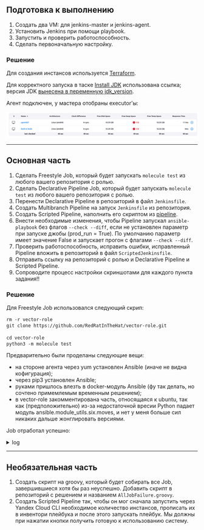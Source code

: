 ## Подготовка к выполнению

1. Создать два VM: для jenkins-master и jenkins-agent.
2. Установить Jenkins при помощи playbook.
3. Запустить и проверить работоспособность.
4. Сделать первоначальную настройку.

### Решение

Для создания инстансов используется [Terraform](terraform/main.tf).

Для корректного запуска в таске [Install JDK](infrastructure/site.yml) использована ссылка; версия JDK [вынесена в переменную jdk_version](infrastructure/inventory/cicd/group_vars/jenkins.yml).

Агент подключен, у мастера отобраны executor'ы:

![alt text](images/1.png)

---

## Основная часть

1. Сделать Freestyle Job, который будет запускать `molecule test` из любого вашего репозитория с ролью.
2. Сделать Declarative Pipeline Job, который будет запускать `molecule test` из любого вашего репозитория с ролью.
3. Перенести Declarative Pipeline в репозиторий в файл `Jenkinsfile`.
4. Создать Multibranch Pipeline на запуск `Jenkinsfile` из репозитория.
5. Создать Scripted Pipeline, наполнить его скриптом из [pipeline](./pipeline).
6. Внести необходимые изменения, чтобы Pipeline запускал `ansible-playbook` без флагов `--check --diff`, если не установлен параметр при запуске джобы (prod_run = True). По умолчанию параметр имеет значение False и запускает прогон с флагами `--check --diff`.
7. Проверить работоспособность, исправить ошибки, исправленный Pipeline вложить в репозиторий в файл `ScriptedJenkinsfile`.
8. Отправить ссылку на репозиторий с ролью и Declarative Pipeline и Scripted Pipeline.
9. Сопроводите процесс настройки скриншотами для каждого пункта задания!!

### Решение

Для Freestyle Job использовался следующий скрип:
```shell
rm -r vector-role
git clone https://github.com/RedRatInTheHat/vector-role.git

cd vector-role
python3 -m molecule test
```

Предварительно были проделаны следующие вещи:
* на стороне агента через yum установлен Ansible (иначе не видна кофигурация);
* через pip3 установлен Ansible;
* руками пришлось влезть в docker-модуль Ansible (фу так делать, но сочтено примемлемым временным решением);
* в vector-role закомментирована часть, относящаяся к ubuntu, так как (предположительно) из-за недостаточной вресии Python падает модуль ansible.module_utils.six.moves, и нет у меня больше сил никаких дальше жонглировать версиями.

Job отработал успешно:

<details>
<summary>log</summary>
<code>
Started by user Jenkins Jenkinsovich
Running as SYSTEM
Building remotely on agent-007 in workspace /opt/jenkins_agent/workspace/test vector
[test vector] $ /bin/sh -xe /tmp/jenkins14467026683115622986.sh
+ rm -r vector-role
+ git clone https://github.com/RedRatInTheHat/vector-role.git
Cloning into 'vector-role'...
+ cd vector-role
+ python3 -m molecule test
/usr/local/lib/python3.6/site-packages/requests/__init__.py:104: RequestsDependencyWarning: urllib3 (1.26.19) or chardet (5.0.0)/charset_normalizer (2.0.12) doesn't match a supported version!
  RequestsDependencyWarning)
[34mINFO    [0m default scenario test matrix: dependency, lint, cleanup, destroy, syntax, create, prepare, converge, idempotence, side_effect, verify, cleanup, destroy
[34mINFO    [0m Performing prerun[33m...[0m
[34mINFO    [0m Set [33mANSIBLE_LIBRARY[0m=[35m/root/.cache/ansible-compat/4865c4/[0m[95mmodules[0m:[35m/root/.ansible/plugins/[0m[95mmodules[0m:[35m/usr/share/ansible/plugins/[0m[95mmodules[0m
[34mINFO    [0m Set [33mANSIBLE_COLLECTIONS_PATHS[0m=[35m/root/.cache/ansible-compat/4865c4/[0m[95mcollections[0m:[35m/root/.ansible/[0m[95mcollections[0m:[35m/usr/share/ansible/[0m[95mcollections[0m
[34mINFO    [0m Set [33mANSIBLE_ROLES_PATH[0m=[35m/root/.cache/ansible-compat/4865c4/[0m[95mroles[0m:[35m/root/.ansible/[0m[95mroles[0m:[35m/usr/share/ansible/[0m[95mroles[0m:[35m/etc/ansible/[0m[95mroles[0m
[34mINFO    [0m Using [35m/root/.ansible/roles/[0m[95mnetology.vector_role[0m symlink to current repository in order to enable Ansible to find the role using its expected full name.
[34mINFO    [0m [2;36mRunning [0m[2;32mdefault[0m[2;36m > [0m[2;32mdependency[0m
[31mWARNING [0m Skipping, missing the requirements file.
[31mWARNING [0m Skipping, missing the requirements file.
[34mINFO    [0m [2;36mRunning [0m[2;32mdefault[0m[2;36m > [0m[2;32mlint[0m
[34mINFO    [0m Lint is disabled.
[34mINFO    [0m [2;36mRunning [0m[2;32mdefault[0m[2;36m > [0m[2;32mcleanup[0m
[31mWARNING [0m Skipping, cleanup playbook not configured.
[34mINFO    [0m [2;36mRunning [0m[2;32mdefault[0m[2;36m > [0m[2;32mdestroy[0m
[34mINFO    [0m Sanity checks: [32m'docker'[0m

PLAY [Destroy] *****************************************************************

TASK [Destroy molecule instance(s)] ********************************************
[33mchanged: [localhost] => (item=centos)[0m

TASK [Wait for instance(s) deletion to complete] *******************************
[32mok: [localhost] => (item=centos)[0m

TASK [Delete docker networks(s)] ***********************************************

PLAY RECAP *********************************************************************
[33mlocalhost[0m                  : [32mok=2   [0m [33mchanged=1   [0m unreachable=0    failed=0    [36mskipped=1   [0m rescued=0    ignored=0

[34mINFO    [0m [2;36mRunning [0m[2;32mdefault[0m[2;36m > [0m[2;32msyntax[0m

playbook: /opt/jenkins_agent/workspace/test vector/vector-role/molecule/default/converge.yml
[34mINFO    [0m [2;36mRunning [0m[2;32mdefault[0m[2;36m > [0m[2;32mcreate[0m

PLAY [Create] ******************************************************************

TASK [Log into a Docker registry] **********************************************
[36mskipping: [localhost] => (item=None) [0m
[36mskipping: [localhost][0m

TASK [Check presence of custom Dockerfiles] ************************************
[32mok: [localhost] => (item={u'pre_build_image': True, u'name': u'centos', u'cgroupns_mode': u'host', u'image': u'geerlingguy/docker-centos8-ansible:latest', u'command': u'/usr/sbin/init', u'volumes': [u'/sys/fs/cgroup:/sys/fs/cgroup:rw'], u'privileged': True, u'override_command': False})[0m

TASK [Create Dockerfiles from image names] *************************************
[36mskipping: [localhost] => (item={u'pre_build_image': True, u'name': u'centos', u'cgroupns_mode': u'host', u'image': u'geerlingguy/docker-centos8-ansible:latest', u'command': u'/usr/sbin/init', u'volumes': [u'/sys/fs/cgroup:/sys/fs/cgroup:rw'], u'privileged': True, u'override_command': False})[0m

TASK [Discover local Docker images] ********************************************
[32mok: [localhost] => (item={u'item': {u'pre_build_image': True, u'name': u'centos', u'cgroupns_mode': u'host', u'image': u'geerlingguy/docker-centos8-ansible:latest', u'command': u'/usr/sbin/init', u'volumes': [u'/sys/fs/cgroup:/sys/fs/cgroup:rw'], u'privileged': True, u'override_command': False}, u'skipped': True, u'ansible_loop_var': u'item', u'skip_reason': u'Conditional result was False', u'i': 0, u'ansible_index_var': u'i', u'changed': False})[0m

TASK [Build an Ansible compatible image (new)] *********************************
[36mskipping: [localhost] => (item=molecule_local/geerlingguy/docker-centos8-ansible:latest)[0m

TASK [Create docker network(s)] ************************************************

TASK [Determine the CMD directives] ********************************************
[36mskipping: [localhost] => (item={u'pre_build_image': True, u'name': u'centos', u'cgroupns_mode': u'host', u'image': u'geerlingguy/docker-centos8-ansible:latest', u'command': u'/usr/sbin/init', u'volumes': [u'/sys/fs/cgroup:/sys/fs/cgroup:rw'], u'privileged': True, u'override_command': False})[0m

TASK [Create molecule instance(s)] *********************************************
[33mchanged: [localhost] => (item=centos)[0m

TASK [Wait for instance(s) creation to complete] *******************************
[1;30mFAILED - RETRYING: Wait for instance(s) creation to complete (300 retries left).[0m
[33mchanged: [localhost] => (item={u'ansible_loop_var': u'item', u'ansible_job_id': u'631416223294.50913', u'failed': False, u'started': 1, u'changed': True, u'item': {u'pre_build_image': True, u'name': u'centos', u'cgroupns_mode': u'host', u'image': u'geerlingguy/docker-centos8-ansible:latest', u'command': u'/usr/sbin/init', u'volumes': [u'/sys/fs/cgroup:/sys/fs/cgroup:rw'], u'privileged': True, u'override_command': False}, u'finished': 0, u'results_file': u'/root/.ansible_async/631416223294.50913'})[0m

PLAY RECAP *********************************************************************
[33mlocalhost[0m                  : [32mok=4   [0m [33mchanged=2   [0m unreachable=0    failed=0    [36mskipped=5   [0m rescued=0    ignored=0

[34mINFO    [0m [2;36mRunning [0m[2;32mdefault[0m[2;36m > [0m[2;32mprepare[0m
[31mWARNING [0m Skipping, prepare playbook not configured.
[34mINFO    [0m [2;36mRunning [0m[2;32mdefault[0m[2;36m > [0m[2;32mconverge[0m

PLAY [Converge] ****************************************************************

TASK [Include vector-role] *****************************************************

TASK [vector-role : Create group vector] ***************************************
[33mchanged: [centos][0m

TASK [vector-role : Add user vector] *******************************************
[33mchanged: [centos][0m

TASK [vector-role : Make sure Vector directory exists] *************************
[33mchanged: [centos][0m

TASK [vector-role : Make sure var Vector directory exists] *********************
[33mchanged: [centos][0m

TASK [vector-role : Unarchive Vector] ******************************************
[33mchanged: [centos][0m

TASK [vector-role : Copy vector to etc] ****************************************
[33mchanged: [centos][0m

TASK [vector-role : Copy vector.service file] **********************************
[33mchanged: [centos][0m

TASK [vector-role : Add vector.yaml file] **************************************
[33mchanged: [centos][0m

RUNNING HANDLER [vector-role : Restart and enable Vector service] **************
[33mchanged: [centos][0m

PLAY RECAP *********************************************************************
[33mcentos[0m                     : [32mok=9   [0m [33mchanged=9   [0m unreachable=0    failed=0    skipped=0    rescued=0    ignored=0

[34mINFO    [0m [2;36mRunning [0m[2;32mdefault[0m[2;36m > [0m[2;32midempotence[0m

PLAY [Converge] ****************************************************************

TASK [Include vector-role] *****************************************************

TASK [vector-role : Create group vector] ***************************************
[32mok: [centos][0m

TASK [vector-role : Add user vector] *******************************************
[32mok: [centos][0m

TASK [vector-role : Make sure Vector directory exists] *************************
[32mok: [centos][0m

TASK [vector-role : Make sure var Vector directory exists] *********************
[32mok: [centos][0m

TASK [vector-role : Unarchive Vector] ******************************************
[32mok: [centos][0m

TASK [vector-role : Copy vector to etc] ****************************************
[32mok: [centos][0m

TASK [vector-role : Copy vector.service file] **********************************
[32mok: [centos][0m

TASK [vector-role : Add vector.yaml file] **************************************
[32mok: [centos][0m

PLAY RECAP *********************************************************************
[32mcentos[0m                     : [32mok=8   [0m changed=0    unreachable=0    failed=0    skipped=0    rescued=0    ignored=0

[34mINFO    [0m Idempotence completed successfully.
[34mINFO    [0m [2;36mRunning [0m[2;32mdefault[0m[2;36m > [0m[2;32mside_effect[0m
[31mWARNING [0m Skipping, side effect playbook not configured.
[34mINFO    [0m [2;36mRunning [0m[2;32mdefault[0m[2;36m > [0m[2;32mverify[0m
[34mINFO    [0m Running Ansible Verifier

PLAY [Verify] ******************************************************************

TASK [Get vector user info] ****************************************************
[32mok: [centos][0m

TASK [Get vector group info] ***************************************************
[32mok: [centos][0m

TASK [Get Vector service info] *************************************************
[32mok: [centos][0m

TASK [Get Vector configuration validation result] ******************************
[33mchanged: [centos][0m

TASK [Check if user exists] ****************************************************
[32mok: [centos] => {[0m
[32m    "changed": false, [0m
[32m    "msg": "All assertions passed"[0m
[32m}[0m

TASK [Check if vector user is in vector group] *********************************
[32mok: [centos] => {[0m
[32m    "changed": false, [0m
[32m    "msg": "All assertions passed"[0m
[32m}[0m

TASK [Check if Vector service started] *****************************************
[32mok: [centos] => {[0m
[32m    "changed": false, [0m
[32m    "msg": "All assertions passed"[0m
[32m}[0m

TASK [Check if Vector configuration is valid] **********************************
[32mok: [centos] => {[0m
[32m    "changed": false, [0m
[32m    "msg": "All assertions passed"[0m
[32m}[0m

PLAY RECAP *********************************************************************
[33mcentos[0m                     : [32mok=8   [0m [33mchanged=1   [0m unreachable=0    failed=0    skipped=0    rescued=0    ignored=0

[34mINFO    [0m Verifier completed successfully.
[34mINFO    [0m [2;36mRunning [0m[2;32mdefault[0m[2;36m > [0m[2;32mcleanup[0m
[31mWARNING [0m Skipping, cleanup playbook not configured.
[34mINFO    [0m [2;36mRunning [0m[2;32mdefault[0m[2;36m > [0m[2;32mdestroy[0m

PLAY [Destroy] *****************************************************************

TASK [Destroy molecule instance(s)] ********************************************
[33mchanged: [localhost] => (item=centos)[0m

TASK [Wait for instance(s) deletion to complete] *******************************
[1;30mFAILED - RETRYING: Wait for instance(s) deletion to complete (300 retries left).[0m
[33mchanged: [localhost] => (item=centos)[0m

TASK [Delete docker networks(s)] ***********************************************

PLAY RECAP *********************************************************************
[33mlocalhost[0m                  : [32mok=2   [0m [33mchanged=2   [0m unreachable=0    failed=0    [36mskipped=1   [0m rescued=0    ignored=0

[34mINFO    [0m Pruning extra files from scenario ephemeral directory
Finished: SUCCESS
</code>
</details>

---

## Необязательная часть

1. Создать скрипт на groovy, который будет собирать все Job, завершившиеся хотя бы раз неуспешно. Добавить скрипт в репозиторий с решением и названием `AllJobFailure.groovy`.
2. Создать Scripted Pipeline так, чтобы он мог сначала запустить через Yandex Cloud CLI необходимое количество инстансов, прописать их в инвентори плейбука и после этого запускать плейбук. Мы должны при нажатии кнопки получить готовую к использованию систему.
